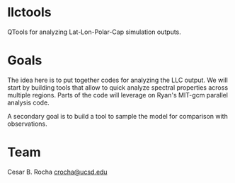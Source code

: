 # llctools
QTools for analyzing Lat-Lon-Polar-Cap simulation outputs.

# Goals
The idea here is to put together codes for analyzing the LLC output.
We will start by building tools that allow to quick analyze spectral
properties across multiple regions. Parts of the code will leverage
on Ryan's MIT-gcm parallel analysis code.

A secondary goal is to build a tool to sample the model for comparison
with observations.

# Team
Cesar B. Rocha <crocha@ucsd.edu>

